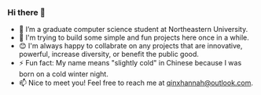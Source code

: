 ### Hi there 👋


- 🔭 I’m a graduate computer science student at Northeastern University.
- 🌱 I'm trying to build some simple and fun projects here once in a while. 
- 😊 I'm always happy to collabrate on any projects that are innovative, powerful, increase diversity, or benefit the public good.
- ⚡ Fun fact: My name means "slightly cold" in Chinese because I was born on a cold winter night.
- 📫 Nice to meet you! Feel free to reach me at qinxhannah@outlook.com.
